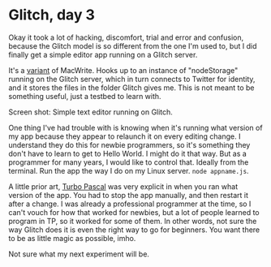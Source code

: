 # Glitch, day 3
Okay it took a lot of hacking, discomfort, trial and error and confusion, because the Glitch model is so different from the one I'm used to, but I did finally get a simple editor app running on a Glitch server. 

It's a <a href="http://macwrite.org/glitch/">variant</a> of MacWrite. Hooks up to an instance of "nodeStorage" running on the Glitch server, which in turn connects to Twitter for identity, and it stores the files in the folder Glitch gives me. This is not meant to be something useful, just a testbed to learn with.

Screen shot: Simple text editor running on Glitch.

One thing I've had trouble with is knowing when it's running what version of my app because they appear to relaunch it on every editing change. I understand they do this for newbie programmers, so it's something they don't have to learn to get to Hello World. I might do it that way. But as a programmer for many years, I would like to control that. Ideally from the terminal. Run the app the way I do on my Linux server. <code>node appname.js</code>.

A little prior art, <a href="https://en.wikipedia.org/wiki/Turbo_Pascal">Turbo Pascal</a> was very explicit in when you ran what version of the app. You had to stop the app manually, and then restart it after a change. I was already a professional programmer at the time, so I can't vouch for how that worked for newbies, but a lot of people learned to program in TP, so it worked for some of them. In other words, not sure the way Glitch does it is even the right way to go for beginners. You want there to be as little magic as possible, imho. 

Not sure what my next experiment will be. 

